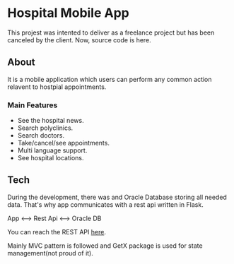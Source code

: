 # Hospital Mobile App

This projest was intented to deliver as a freelance project but has been canceled by the client. Now, source code is here.

## About

It is a mobile application which users can perform any common action relavent to hostpial appointments.

### Main Features

 - See the hospital news.
 - Search polyclinics.
 - Search doctors.
 - Take/cancel/see appointments.
 - Multi language support.
 - See hospital locations.

## Tech

During the development, there was and Oracle Database storing all needed data. That's why app communicates with a rest api written in Flask.

App <--> Rest Api <--> Oracle DB

You can reach the REST API [here](https://github.com/gorkemunuvar/Hostpital-Rest-Api/tree/main). 

Mainly MVC pattern is followed and GetX package is used for state management(not proud of it).
